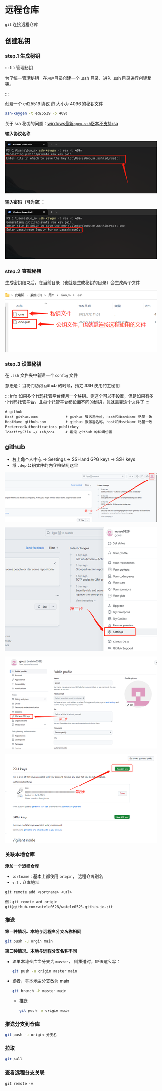 # 远程仓库

`git` 连接远程仓库

## 创建私钥

### step.1 生成秘钥

::: tip 管理秘钥

为了统一管理秘钥，在`用户`目录创建一个 .ssh 目录，进入 .ssh 目录进行创建秘钥。

:::

创建一个 ed25519 协议 的 大小为 4096 的秘钥文件

```sh
ssh-keygen -t ed25519 -b 4096
```
关于 sra 秘钥的问题：[windows最新`open-ssh`版本不支持rsa](https://blog.csdn.net/feiyanaffection/article/details/124469985)


**输入协议名称**

![image-20230702114725396](./assets/image-20230702114725396.png)

**输入密码（可为空）：**

![image-20230702114843907](./assets/image-20230702114843907.png)



### step.2 查看秘钥

生成密钥结束后，在当前目录（也就是生成秘钥的目录）会生成两个文件

![image-20230702115448064](./assets/image-20230702115448064.png)



### step.3 设置秘钥

在 `.ssh` 文件夹中新建一个 `config` 文件

意思是：当我们访问 github 的时候，指定 SSH 使用特定秘钥

::: info
如果多个代码托管平台使用一个秘钥。则这个可以不设置，但是如果有多个代码托管平台，且每个托管平台都设置不同的秘钥，则就需要这个文件了
:::

```
# github
Host github.com				# github 服务器地址，Host和HostName 尽量一致
HostName github.com			# github 服务器名称，Host和HostName 尽量一致
PreferredAuthentications publickey
IdentityFile ~/.ssh/one		# 指定 github 的私钥位置
```



## github

- 右上角个人中心 → Seetings → SSH and GPG keys → SSH keys
- 将 `.dep` 公钥文件的内容粘贴到这里



![image-20230702120025903](./assets/image-20230702120025903.png)





![image-20230702120050791](./assets/image-20230702120050791.png)

![image-20230702120112954](./assets/image-20230702120112954.png)

![image-20230702120143260](./assets/image-20230702120143260.png)



### 关联本地仓库

**添加一个远程仓库**

- `sortname` : 基本上都使用 `origin`， 远程仓库别名
- `url` : 仓库地址

```shell
git remote add <sortname> <url>

例：git remote add origin git@github.com:watele0528/watele0528.github.io.git
```



### 推送

**第一种情况。本地与远程主分支名称相同**

```sh
git push -u orgin main
```



**第二种情况。本地与远程分支名称不同**

- 如果本地仓库主分支为 `master`， 则推送时，应该这么写：

    ``` sh
    git push -u origin master:main
    ```

- 或者，将本地主分支改为 main

    ``` sh
    git branch -M master main
    ```

    - 推送

        ``` sh
        git push -u origin main
        ```
### 推送分支到仓库
``` sh
git push -u origin 分支名
```



### 拉取

``` sh
git pull
```





### 查看远程分支关联

```shell
git remote -v
```

